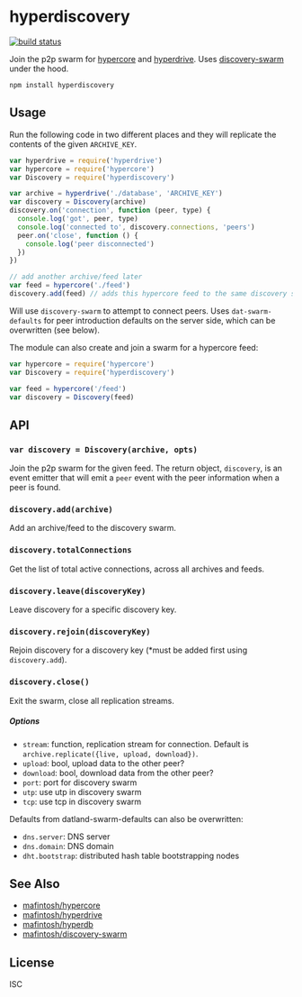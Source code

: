 # hyperdiscovery

[![build status](https://travis-ci.org/datproject/hyperdiscovery.svg?branch=master)](http://travis-ci.org/datproject/hyperdiscovery)

Join the p2p swarm for [hypercore][core] and [hyperdrive][drive]. Uses
[discovery-swarm][swarm] under the hood.

```
npm install hyperdiscovery
```

## Usage

Run the following code in two different places and they will replicate the contents of the given `ARCHIVE_KEY`.

```js
var hyperdrive = require('hyperdrive')
var hypercore = require('hypercore')
var Discovery = require('hyperdiscovery')

var archive = hyperdrive('./database', 'ARCHIVE_KEY')
var discovery = Discovery(archive)
discovery.on('connection', function (peer, type) {
  console.log('got', peer, type) 
  console.log('connected to', discovery.connections, 'peers')
  peer.on('close', function () {
    console.log('peer disconnected')
  })
})

// add another archive/feed later
var feed = hypercore('./feed')
discovery.add(feed) // adds this hypercore feed to the same discovery swarm
```

Will use `discovery-swarm` to attempt to connect peers. Uses `dat-swarm-defaults` for peer introduction defaults on the server side, which can be overwritten (see below).

The module can also create and join a swarm for a hypercore feed:

```js
var hypercore = require('hypercore')
var Discovery = require('hyperdiscovery')

var feed = hypercore('/feed')
var discovery = Discovery(feed)
```

## API

### `var discovery = Discovery(archive, opts)`

Join the p2p swarm for the given feed. The return object, `discovery`, is an event emitter that will emit a `peer` event with the peer information when a peer is found.

### `discovery.add(archive)`

Add an archive/feed to the discovery swarm.

### `discovery.totalConnections`

Get the list of total active connections, across all archives and feeds.

### `discovery.leave(discoveryKey)`

Leave discovery for a specific discovery key.

### `discovery.rejoin(discoveryKey)`

Rejoin discovery for a discovery key (*must be added first using `discovery.add`).

### `discovery.close()`

Exit the swarm, close all replication streams.

##### Options

  * `stream`: function, replication stream for connection. Default is `archive.replicate({live, upload, download})`.
  * `upload`: bool, upload data to the other peer?
  * `download`: bool, download data from the other peer?
  * `port`: port for discovery swarm
  * `utp`: use utp in discovery swarm
  * `tcp`: use tcp in discovery swarm

Defaults from datland-swarm-defaults can also be overwritten:

  * `dns.server`: DNS server
  * `dns.domain`: DNS domain
  * `dht.bootstrap`: distributed hash table bootstrapping nodes

## See Also
- [mafintosh/hypercore][core]
- [mafintosh/hyperdrive][drive]
- [mafintosh/hyperdb][db]
- [mafintosh/discovery-swarm][swarm]

## License
ISC

[core]: https://github.com/mafintosh/hypercore
[drive]: https://github.com/mafintosh/hyperdrive
[db]: https://github.com/mafintosh/hyperdb
[swarm]: https://github.com/mafintosh/discovery-swarm
